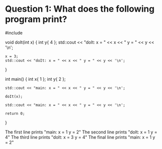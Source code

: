 # Question 1: What does the following program print?
#include <iostream>

void doIt(int x)
{
    int y{ 4 };
    std::cout << "doIt: x = " << x << " y = " << y << '\n';

    x = 3;
    std::cout << "doIt: x = " << x << " y = " << y << '\n';
}

int main()
{
    int x{ 1 };
    int y{ 2 };

    std::cout << "main: x = " << x << " y = " << y << '\n';

    doIt(x);

    std::cout << "main: x = " << x << " y = " << y << '\n';

    return 0;
}

The first line prints "main: x = 1 y = 2"
The second line prints "doIt: x = 1 y = 4"
The third line prints "doIt: x = 3 y = 4"
The final line prints "main: x = 1 y = 2"
